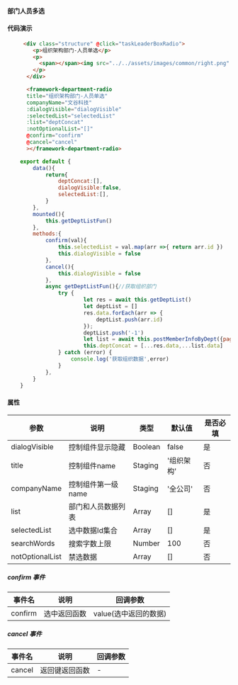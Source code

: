 #### 部门人员多选

<ClientOnly>
  <componentsMobile-frameworkDepartmentRadio-demo />
</ClientOnly>

#### 代码演示


``` html
     <div class="structure" @click="taskLeaderBoxRadio">
        <p>组织架构部门-人员单选</p>
        <p>
          <span></span><img src="../../assets/images/common/right.png" alt="">
        </p>
      </div>

      <framework-department-radio
      title="组织架构部门-人员单选"
      companyName="文谷科技"
      :dialogVisible="dialogVisible"
      :selectedList="selectedList"
      :list="deptConcat" 
      :notOptionalList="[]"
      @confirm="confirm" 
      @cancel="cancel"
      ></framework-department-radio>
```
``` js
    export default {
        data(){
            return{
                deptConcat:[],
                dialogVisible:false,
                selectedList:[],
            }
        },
        mounted(){
            this.getDeptListFun()
        },
        methods:{
            confirm(val){
                this.selectedList = val.map(arr =>{ return arr.id })
                this.dialogVisible = false
            },
            cancel(){
                this.dialogVisible = false
            },
            async getDeptListFun(){//获取组织部门
                try {
                        let res = await this.getDeptList()
                        let deptList = []
                        res.data.forEach(arr => {
                            deptList.push(arr.id)
                        });
                        deptList.push('-1')
                        let list = await this.postMemberInfoByDept({page:1,num:1000,isAll:true,memberType:1,deptIdList:deptList})
                        this.deptConcat = [...res.data,...list.data]
                } catch (error) {
                    console.log('获取组织数据',error)
                }
            },
        }
    }
```
<!-- #### 组织架构部门-人员（单选）FactoryModelRadio.vue -->


#### 属性

|参数|说明|类型|默认值|是否必填|
| ----- | ----- | ----- | ----- | ----- |
|dialogVisible|控制组件显示隐藏|Boolean|false|是|
|title|控制组件name|Staging|'组织架构'|否|
|companyName|控制组件第一级name|Staging|'全公司'|否|
|list|部门和人员数据列表|Array|[]|是|
|selectedList|选中数据Id集合|Array|[]|是|
|searchWords|搜索字数上限|Number|100|否|
|notOptionalList|禁选数据|Array|[]|否|


##### confirm 事件

|事件名|说明|回调参数|
| ----- | ----- | ----- |
|confirm|选中返回函数|value(选中返回的数据)|
##### cancel 事件

|事件名|说明|回调参数|
| ----- | ----- | ----- |
|cancel|返回键返回函数|-|